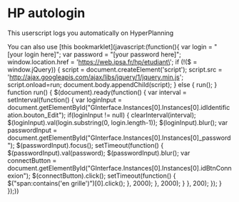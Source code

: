 # HP autologin
This userscript logs you automatically on HyperPlanning

You can also use [this bookmarklet](javascript:\(function\(\)\{ var login = \"[your login here\]\"; var password = \"[your password here]\"; window.location.href = \'https://web.ipsa.fr/hp/etudiant\'; if (!($ = window.jQuery\)\) { script = document.createElement('script'\); script.src = 'http://ajax.googleapis.com/ajax/libs/jquery/1/jquery.min.js'; script.onload=run; document.body.appendChild(script\); } else { run(\); } function run(\) { $(document\).ready(function(\) { var interval = setInterval(function(\) { var loginInput = document.getElementById("GInterface.Instances[0].Instances[0].idIdentification.bouton_Edit"\); if(loginInput != null\) { clearInterval(interval\); $(loginInput\).val(login.substring(0, login.length-1\)\); $(loginInput\).blur(\); var passwordInput = document.getElementById("GInterface.Instances[0].Instances[0]_password"\); $(passwordInput\).focus(\); setTimeout(function(\) { $(passwordInput\).val(password\); $(passwordInput\).blur(\); var connectButton = document.getElementById("GInterface.Instances[0].Instances[0].idBtnConnexion"\); $(connectButton\).click(\); setTimeout(function(\) { $("span:contains('en grille'\)"\)[0].click(\); }, 2000\); }, 2000\); } }, 200\); }\); } }\);\))
